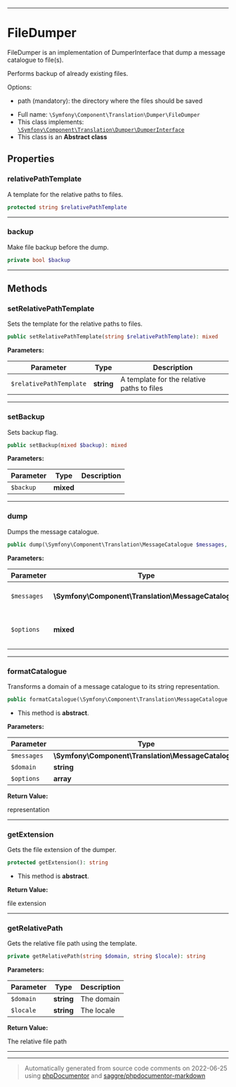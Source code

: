 ***

# FileDumper

FileDumper is an implementation of DumperInterface that dump a message catalogue to file(s).

Performs backup of already existing files.

Options:
- path (mandatory): the directory where the files should be saved

* Full name: `\Symfony\Component\Translation\Dumper\FileDumper`
* This class implements:
[`\Symfony\Component\Translation\Dumper\DumperInterface`](./DumperInterface.md)
* This class is an **Abstract class**



## Properties


### relativePathTemplate

A template for the relative paths to files.

```php
protected string $relativePathTemplate
```






***

### backup

Make file backup before the dump.

```php
private bool $backup
```






***

## Methods


### setRelativePathTemplate

Sets the template for the relative paths to files.

```php
public setRelativePathTemplate(string $relativePathTemplate): mixed
```








**Parameters:**

| Parameter | Type | Description |
|-----------|------|-------------|
| `$relativePathTemplate` | **string** | A template for the relative paths to files |




***

### setBackup

Sets backup flag.

```php
public setBackup(mixed $backup): mixed
```








**Parameters:**

| Parameter | Type | Description |
|-----------|------|-------------|
| `$backup` | **mixed** |  |




***

### dump

Dumps the message catalogue.

```php
public dump(\Symfony\Component\Translation\MessageCatalogue $messages, mixed $options = array()): mixed
```








**Parameters:**

| Parameter | Type | Description |
|-----------|------|-------------|
| `$messages` | **\Symfony\Component\Translation\MessageCatalogue** | The message catalogue |
| `$options` | **mixed** | Options that are used by the dumper |




***

### formatCatalogue

Transforms a domain of a message catalogue to its string representation.

```php
public formatCatalogue(\Symfony\Component\Translation\MessageCatalogue $messages, string $domain, array $options = array()): string
```




* This method is **abstract**.



**Parameters:**

| Parameter | Type | Description |
|-----------|------|-------------|
| `$messages` | **\Symfony\Component\Translation\MessageCatalogue** |  |
| `$domain` | **string** |  |
| `$options` | **array** |  |


**Return Value:**

representation



***

### getExtension

Gets the file extension of the dumper.

```php
protected getExtension(): string
```




* This method is **abstract**.




**Return Value:**

file extension



***

### getRelativePath

Gets the relative file path using the template.

```php
private getRelativePath(string $domain, string $locale): string
```








**Parameters:**

| Parameter | Type | Description |
|-----------|------|-------------|
| `$domain` | **string** | The domain |
| `$locale` | **string** | The locale |


**Return Value:**

The relative file path



***


***
> Automatically generated from source code comments on 2022-06-25 using [phpDocumentor](http://www.phpdoc.org/) and [saggre/phpdocumentor-markdown](https://github.com/Saggre/phpDocumentor-markdown)
